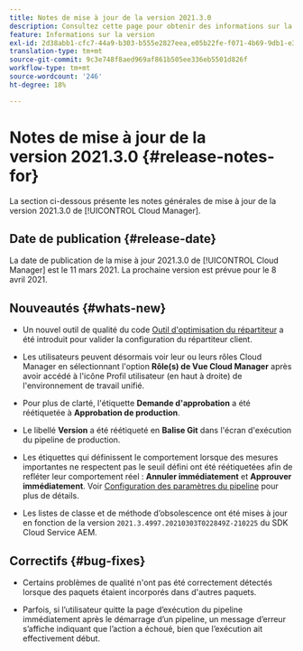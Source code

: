 ```yaml
---
title: Notes de mise à jour de la version 2021.3.0
description: Consultez cette page pour obtenir des informations sur la version 2021.3.0 de Cloud Manager
feature: Informations sur la version
exl-id: 2d38abb1-cfc7-44a9-b303-b555e2827eea,e05b22fe-f071-4b69-9db1-e3d7ee4cfbcc
translation-type: tm+mt
source-git-commit: 9c3e748f8aed969af861b505ee336eb5501d826f
workflow-type: tm+mt
source-wordcount: '246'
ht-degree: 18%

---
```


# Notes de mise à jour de la version 2021.3.0 {#release-notes-for}

La section ci-dessous présente les notes générales de mise à jour de la version 2021.3.0 de [!UICONTROL Cloud Manager].

## Date de publication {#release-date}

La date de publication de la mise à jour 2021.3.0 de [!UICONTROL Cloud Manager] est le 11 mars 2021.
La prochaine version est prévue pour le 8 avril 2021.

## Nouveautés {#whats-new}

* Un nouvel outil de qualité du code [Outil d&#39;optimisation du répartiteur](https://experienceleague.adobe.com/docs/experience-manager-cloud-manager/using/how-to-use/custom-code-quality-rules.html?lang=en#dispatcher-optimization-tool-rules) a été introduit pour valider la configuration du répartiteur client.

* Les utilisateurs peuvent désormais voir leur ou leurs rôles Cloud Manager en sélectionnant l&#39;option **Rôle(s) de Vue Cloud Manager** après avoir accédé à l&#39;icône Profil utilisateur (en haut à droite) de l&#39;environnement de travail unifié.

* Pour plus de clarté, l&#39;étiquette **Demande d&#39;approbation** a été réétiquetée à **Approbation de production**.

* Le libellé **Version** a été réétiqueté en **Balise Git** dans l&#39;écran d&#39;exécution du pipeline de production.

* Les étiquettes qui définissent le comportement lorsque des mesures importantes ne respectent pas le seuil défini ont été réétiquetées afin de refléter leur comportement réel : **Annuler immédiatement** et **Approuver immédiatement**. Voir [Configuration des paramètres du pipeline](https://experienceleague.adobe.com/docs/experience-manager-cloud-manager/using/how-to-use/configuring-pipeline.html?lang=en#configuring-the-pipeline-settings-from-cloud-manager) pour plus de détails.

* Les listes de classe et de méthode d’obsolescence ont été mises à jour en fonction de la version `2021.3.4997.20210303T022849Z-210225` du SDK Cloud Service AEM.

## Correctifs {#bug-fixes}

* Certains problèmes de qualité n&#39;ont pas été correctement détectés lorsque des paquets étaient incorporés dans d&#39;autres paquets.

* Parfois, si l’utilisateur quitte la page d’exécution du pipeline immédiatement après le démarrage d’un pipeline, un message d’erreur s’affiche indiquant que l’action a échoué, bien que l’exécution ait effectivement début.
